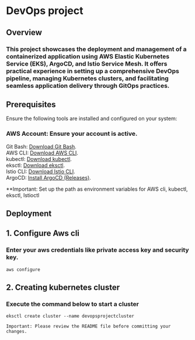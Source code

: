 # DevOps project
## Overview
### This project showcases the deployment and management of a containerized application using AWS Elastic Kubernetes Service (EKS), ArgoCD, and Istio Service Mesh. It offers practical experience in setting up a comprehensive DevOps pipeline, managing Kubernetes clusters, and facilitating seamless application delivery through GitOps practices.

## Prerequisites

Ensure the following tools are installed and configured on your system:

### AWS Account: Ensure your account is active.  
Git Bash: [Download Git Bash](https://git-scm.com/downloads).  
AWS CLI: [Download AWS CLI](https://docs.aws.amazon.com/cli/latest/userguide/getting-started-install.html).  
kubectl: [Download kubectl](https://kubernetes.io/docs/tasks/tools/).  
eksctl: [Download eksctl](https://eksctl.io/installation/).  
Istio CLI: [Download Istio CLI](https://eksctl.io/installation/).  
ArgoCD: [Install ArgoCD (Releases)](https://eksctl.io/installation/).  

**Important: Set up the path as environment variables for AWS cli, kubectl, eksctl, Istioctl

## Deployment

## 1. Configure Aws cli
### Enter your aws credentials like private access key and security key.
```
aws configure
```
## 2. Creating kubernetes cluster
### Execute the command below to start a cluster

```
eksctl create cluster --name devopsprojectcluster
```
```note
Important: Please review the README file before committing your changes.
